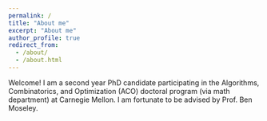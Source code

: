 ```yaml
---
permalink: /
title: "About me"
excerpt: "About me"
author_profile: true
redirect_from: 
  - /about/
  - /about.html
---
```


Welcome! I am a second year PhD candidate participating in the Algorithms, Combinatorics, and Optimization (ACO) doctoral program (via math department) at Carnegie Mellon. I am fortunate to be advised by Prof. Ben Moseley. 

